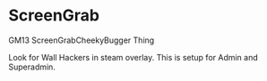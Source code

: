 ScreenGrab
==========

GM13 ScreenGrabCheekyBugger Thing


Look for Wall Hackers in steam overlay.
This is setup for Admin and Superadmin.
